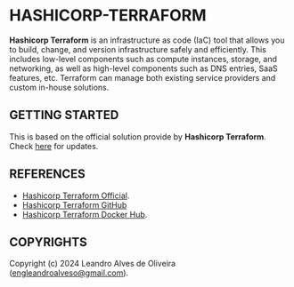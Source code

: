 # HASHICORP-TERRAFORM

**Hashicorp Terraform** is an infrastructure as code (IaC) tool that allows you to build, change, and version infrastructure safely and efficiently. This includes low-level components such as compute instances, storage, and networking, as well as high-level components such as DNS entries, SaaS features, etc. Terraform can manage both existing service providers and custom in-house solutions.

## GETTING STARTED

This is based on the official solution provide by **Hashicorp Terraform**. Check [here](https://hub.docker.com/r/hashicorp/terraform) for updates.

## REFERENCES
- [Hashicorp Terraform Official](https://developer.hashicorp.com/terraform).
- [Hashicorp Terraform GitHub](https://github.com/hashicorp/terraform)
- [Hashicorp Terraform Docker Hub](https://hub.docker.com/r/hashicorp/terraform).

## COPYRIGHTS
Copyright (c) 2024 Leandro Alves de Oliveira (engleandroalveso@gmail.com).